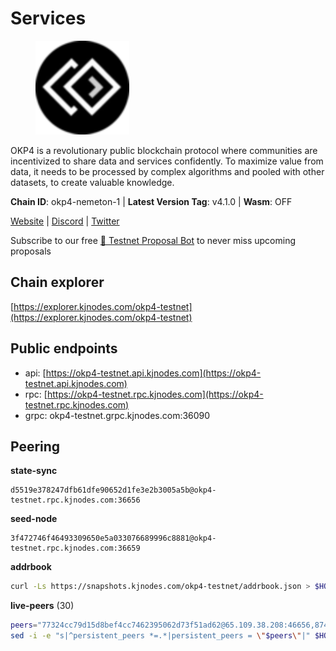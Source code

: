# Services

<figure><img src="https://raw.githubusercontent.com/kj89/cosmos-images/main/logos/okp4.png" width="150" alt=""><figcaption></figcaption></figure>

OKP4 is a revolutionary public blockchain protocol where communities are incentivized to  share data and services confidently. To maximize value from data, it needs to be processed  by complex algorithms and pooled with other datasets, to create valuable knowledge.

**Chain ID**: okp4-nemeton-1 | **Latest Version Tag**: v4.1.0 | **Wasm**: OFF

[Website](https://okp4.network) | [Discord](https://discord.gg/okp4) | [Twitter](https://twitter.com/OKP4_Protocol)



Subscribe to our free [🤖 Testnet Proposal Bot](https://t.me/kjnodes_testnet_proposal_bot) to never miss upcoming proposals


## Chain explorer
[https://explorer.kjnodes.com/okp4-testnet](https://explorer.kjnodes.com/okp4-testnet)

## Public endpoints

* api: [https://okp4-testnet.api.kjnodes.com](https://okp4-testnet.api.kjnodes.com)
* rpc: [https://okp4-testnet.rpc.kjnodes.com](https://okp4-testnet.rpc.kjnodes.com)
* grpc: okp4-testnet.grpc.kjnodes.com:36090

## Peering

**state-sync**

```text
d5519e378247dfb61dfe90652d1fe3e2b3005a5b@okp4-testnet.rpc.kjnodes.com:36656
```

**seed-node**

```text
3f472746f46493309650e5a033076689996c8881@okp4-testnet.rpc.kjnodes.com:36659
```

**addrbook**
```bash
curl -Ls https://snapshots.kjnodes.com/okp4-testnet/addrbook.json > $HOME/.okp4d/config/addrbook.json
```

**live-peers** (30)
```bash
peers="77324cc79d15d8bef4cc7462395062d73f51ad62@65.109.38.208:46656,874373b78d2cd50e716aa464bf407581d9305655@94.250.201.130:27656,15fdc722cd49ef7676205b6ad3120a84728d948c@65.108.225.158:17656,c5616b6e6a0612f8800898e8e3ced17ffd87877a@51.178.65.184:26656,d5519e378247dfb61dfe90652d1fe3e2b3005a5b@65.109.68.190:36656,7dfc61d3ac9f6da7fa9f4893bc0ffa17ef8006e6@185.111.159.139:36656,584871b6f75e970f5a95f9532fdc05fc91d6b447@65.109.116.204:20456,0521f5697fd89fc58bfbe0867525a9fe9efc12f4@65.109.154.182:38656,ead118d7cbe51cbabf5a77b69db7255512f41023@88.208.34.134:60656,5a48f6e97236ea2b75184a8c4c4ddd7c5a939a2e@65.109.65.163:20456,42fbb917fca6787bc3ab774865f4bb1ef950f114@65.108.226.26:30656,c5ef62186e9aad1f83cab06f91533d1d5709bba7@65.109.117.212:13093,14f8949ab0a276d2e55c8fa6255430881978a619@185.192.96.236:26656,8cdeb85dada114c959c36bb59ce258c65ae3a09c@88.198.242.163:36656,d1a0ff9bd7ea1ebd06bc7158f3523f5e557328be@163.172.135.127:26656,b0b56d944cf1cc569a1e77e0923e075bad94d755@141.95.145.41:28656,603828b0b21b150ece5aeee9d548a259d08348ec@65.108.224.156:26656,5c2a752c9b1952dbed075c56c600c3a79b58c395@95.214.55.232:26996,6a66a38bdd5895ec6f1ce18b3430860a30e18e02@142.132.149.118:26656,eef77b5ae1c37f3e5809ff928c329dde906be388@65.108.133.73:21656,0ef08b8e85a4803b75ed5d32f13e0b4f78afe855@65.109.80.158:13656,854cc8b83a48ba4394c1940b57d0f42ec013e033@38.242.251.204:26656,8bccab4596e8bc162763bad6597d43523e6c32f8@104.194.8.68:26656,8a7605d8ae4338de5b7a0d5c70244ce05e377630@85.10.200.221:26656,8527f34bd6e542304809386896997d12d80e5e0e@65.108.237.232:29656,d1c1b729eff9afe7dfd371f190df6282c82ccfad@65.109.89.5:31656,8af258bbe73f4c66127a7b3e8b1ec23fde2950a6@65.108.192.123:19656,9928d19b7663a6fa639eb7c1ee239e671edcbdb2@5.9.147.22:26616,9392c27a9a561c31e7a920dc6f577d663c473ef8@154.12.225.88:26656,fe8bd9375c43a7cc6ef27e62d56af341a62e67c9@95.217.202.49:30656"
sed -i -e "s|^persistent_peers *=.*|persistent_peers = \"$peers\"|" $HOME/.okp4d/config/config.toml
```
